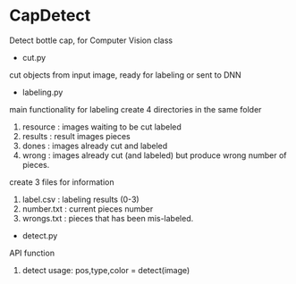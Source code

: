 # CapDetect
Detect bottle cap, for Computer Vision class


- cut.py 

cut objects from input image, ready for labeling or sent to DNN 


- labeling.py

main functionality for labeling
create 4 directories in the same folder
1. resource : images waiting to be cut labeled
2. results  : result images pieces
3. dones    : images already cut and labeled
4. wrong    : images already cut (and labeled) but produce wrong number of pieces.

create 3 files for information
1. label.csv  : labeling results (0-3)
2. number.txt : current pieces number
3. wrongs.txt : pieces that has been mis-labeled.

- detect.py

API function
1. detect
   usage: pos,type,color = detect(image)


